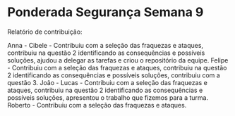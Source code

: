 # Ponderada Segurança Semana 9


Relatório de contribuição:

Anna - 
Cibele - Contribuiu com a seleção das fraquezas e ataques, contribuiu na questão 2 identificando as consequências e possíveis soluções, ajudou a delegar as tarefas e criou o repositório da equipe.
Felipe -  Contribuiu com a seleção das fraquezas e ataques, contribuiu na questão 2 identificando as consequências e possíveis soluções, contribuiu com a questão 3.
João - 
Lucas -  Contribuiu com a seleção das fraquezas e ataques, contribuiu na questão 2 identificando as consequências e possíveis soluções, apresentou o trabalho que fizemos para a turma.
Roberto -  Contribuiu com a seleção das fraquezas e ataques.
